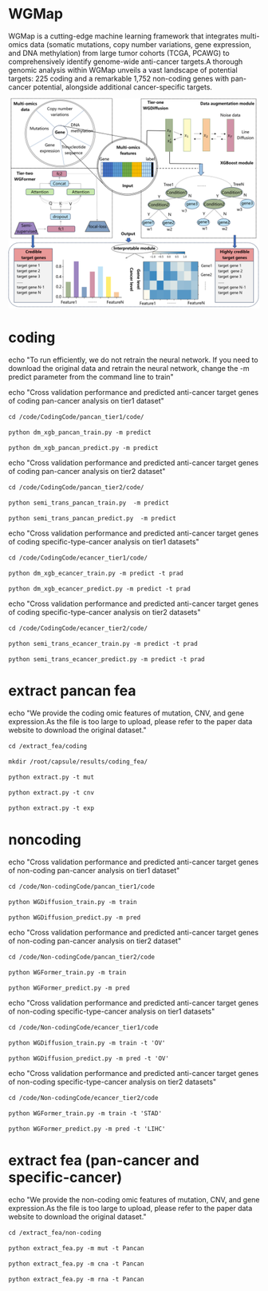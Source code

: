 # WGMap

WGMap is a cutting-edge machine learning framework that integrates multi-omics data (somatic mutations, copy number variations, gene expression, and DNA methylation) from large tumor cohorts (TCGA, PCAWG) to comprehensively identify genome-wide anti-cancer targets.A thorough genomic analysis within WGMap unveils a vast landscape of potential targets: 225 coding and a remarkable 1,752 non-coding genes with pan-cancer potential, alongside additional cancer-specific targets.

![wgmap](./WGMap.png)


# coding
echo "To run efficiently, we do not retrain the neural network. If you need to download the original data and retrain the neural network, change the -m predict parameter from the command line to train"

echo "Cross validation performance and predicted anti-cancer target genes of coding pan-cancer analysis on tier1 dataset"

``cd /code/CodingCode/pancan_tier1/code/``

``python dm_xgb_pancan_train.py -m predict``

``python dm_xgb_pancan_predict.py -m predict``


echo "Cross validation performance and predicted anti-cancer target genes of coding pan-cancer analysis on tier2 dataset"

``cd /code/CodingCode/pancan_tier2/code/``

``python semi_trans_pancan_train.py  -m predict``

``python semi_trans_pancan_predict.py  -m predict``  


echo "Cross validation performance and predicted anti-cancer target genes of coding specific-type-cancer analysis on tier1 datasets"

``cd /code/CodingCode/ecancer_tier1/code/``

``python dm_xgb_ecancer_train.py -m predict -t prad``

``python dm_xgb_ecancer_predict.py -m predict -t prad`` 


echo "Cross validation performance and predicted anti-cancer target genes of coding specific-type-cancer analysis on tier2 datasets"

``cd /code/CodingCode/ecancer_tier2/code/``

``python semi_trans_ecancer_train.py -m predict -t prad``

``python semi_trans_ecancer_predict.py -m predict -t prad``


# extract pancan fea
echo "We provide the coding omic features of mutation, CNV, and gene expression.As the file is too large to upload, please refer to the paper data website to download the original dataset."

``cd /extract_fea/coding``

``mkdir /root/capsule/results/coding_fea/``

``python extract.py -t mut``

``python extract.py -t cnv``

``python extract.py -t exp``


# noncoding
echo "Cross validation performance and predicted anti-cancer target genes of non-coding pan-cancer analysis on tier1 dataset"

``cd /code/Non-codingCode/pancan_tier1/code``

``python WGDiffusion_train.py -m train``

``python WGDiffusion_predict.py -m pred``


echo "Cross validation performance and predicted anti-cancer target genes of non-coding pan-cancer analysis on tier2 dataset"

``cd /code/Non-codingCode/pancan_tier2/code``

``python WGFormer_train.py -m train``

``python WGFormer_predict.py -m pred``


echo "Cross validation performance and predicted anti-cancer target genes of non-coding specific-type-cancer analysis on tier1 datasets"

``cd /code/Non-codingCode/ecancer_tier1/code``

``python WGDiffusion_train.py -m train -t 'OV'``

``python WGDiffusion_predict.py -m pred -t 'OV'``


echo "Cross validation performance and predicted anti-cancer target genes of non-coding specific-type-cancer analysis on tier2 datasets"

``cd /code/Non-codingCode/ecancer_tier2/code``

``python WGFormer_train.py -m train -t 'STAD'``

``python WGFormer_predict.py -m pred -t 'LIHC'``


# extract fea (pan-cancer and specific-cancer)
echo "We provide the non-coding omic features of mutation, CNV, and gene expression.As the file is too large to upload, please refer to the paper data website to download the original dataset."

``cd /extract_fea/non-coding``

``python extract_fea.py -m mut -t Pancan``

``python extract_fea.py -m cna -t Pancan``

``python extract_fea.py -m rna -t Pancan``

